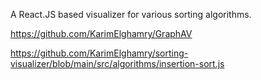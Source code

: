 A React.JS based visualizer for various sorting algorithms. 

https://github.com/KarimElghamry/GraphAV

https://github.com/KarimElghamry/sorting-visualizer/blob/main/src/algorithms/insertion-sort.js
